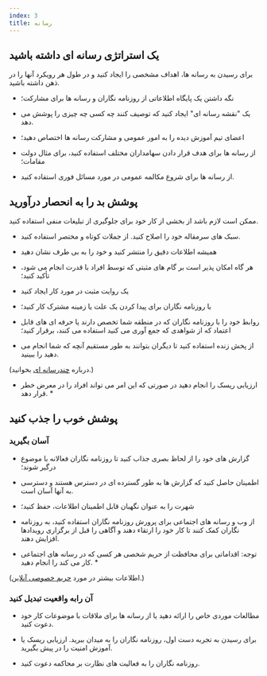 ```yaml
---
index: 3
title: رسانه
---
```

## یک استراتژی رسانه ای داشته باشید

برای رسیدن به رسانه ها، اهداف مشخصی را ایجاد کنید و در طول هر رویکرد آنها را در ذهن داشته باشید.

- نگه داشتن یک پایگاه اطلاعاتی از روزنامه نگاران و رسانه ها برای مشارکت؛

- یک "نقشه رسانه ای" ایجاد کنید که توصیف کنند چه کسی چه چیزی را پوشش می دهد.

- اعضای تیم آموزش دیده را به امور عمومی و مشارکت رسانه ها اختصاص دهید؛

- از رسانه ها برای هدف قرار دادن سهامداران مختلف استفاده کنید، برای مثال دولت
مقامات؛

- از رسانه ها برای شروع مکالمه عمومی در مورد مسائل فوری استفاده کنید.

## پوشش بد را به انحصار درآورید

ممکن است لازم باشد از بخشی از کار خود برای جلوگیری از تبلیغات منفی استفاده کنید.

- سبک های سرمقاله خود را اصلاح کنید. از جملات کوتاه و مختصر استفاده کنید.

- همیشه اطلاعات دقیق را منتشر کنید و خود را به بی طرف نشان دهید

- هر گاه امکان پذیر است بر گام های مثبتی که توسط افراد با قدرت انجام می شود، تأکید کنید؛

- یک روایت مثبت در مورد کار ایجاد کنید

- با روزنامه نگاران برای پیدا کردن یک علت یا زمینه مشترک کار کنید؛

- روابط خود را با روزنامه نگاران که در منطقه شما تخصص دارند یا حرفه ای های قابل اعتماد که از شواهدی که جمع آوری می کنید استفاده می کنند، برقرار کنید؛

- از پخش زنده استفاده کنید تا دیگران بتوانند به طور مستقیم آنچه که شما انجام می دهید را ببینید.

(درباره [چندرسانه ای](umbrella://communications/online-privacy/beginner/s_multimedia.md) بخوانید.)

* ارزیابی ریسک را انجام دهید در صورتی که این امر می تواند افراد را در معرض خطر قرار دهد. *


## پوشش خوب را جذب کنید

### آسان بگیرید

- گزارش های خود را از لحاظ بصری جذاب کنید تا روزنامه نگاران فعالانه با موضوع درگیر شوند؛

- اطمینان حاصل کنید که گزارش ها به طور گسترده ای در دسترس هستند و دسترسی به آنها آسان است.

- شهرت را به عنوان نگهبان قابل اطمینان اطلاعات، حفظ کنید؛

- از وب و رسانه های اجتماعی برای پرورش روزنامه نگاران استفاده کنید، به روزنامه نگاران کمک کنند تا کار خود را ارتقاء دهند و آگاهی را قبل از برگزاری رویدادها افزایش دهند.

* توجه: اقداماتی برای محافظت از حریم شخصی هر کسی که در رسانه های اجتماعی کار می کند را انجام دهید. *

(اطلاعات بیشتر در مورد [حریم خصوصی آنلاین](umbrella://communications/online-privacy).)

### آن رابه واقعیت تبدیل کنید

- مطالعات موردی خاص را ارائه دهید یا از رسانه ها برای ملاقات با موضوعات کار خود دعوت کنید.

- برای رسیدن به تجربه دست اول، روزنامه نگاران را به میدان ببرید. ارزیابی ریسک یا آموزش امنیت را در پیش بگیرید.

- روزنامه نگاران را به فعالیت های نظارت بر محاکمه دعوت کنید.